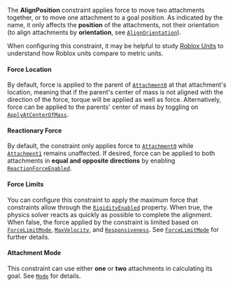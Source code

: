 The **AlignPosition** constraint applies force to move two attachments
together, or to move one attachment to a goal position. As indicated by the
name, it only affects the **position** of the attachments, not their
orientation (to align attachments by **orientation**, see
[`AlignOrientation`](https://create.roblox.com/docs/reference/engine/classes/AlignOrientation)).

When configuring this constraint, it may be helpful to study
[Roblox Units](https://create.roblox.com/docs/physics/units) to understand how Roblox units
compare to metric units.
#### Force Location

By default, force is applied to the parent of
[`Attachment0`](https://create.roblox.com/docs/reference/engine/classes/Constraint#Attachment0) at that attachment's location,
meaning that if the parent's center of mass is not aligned with the direction
of the force, torque will be applied as well as force. Alternatively, force
can be applied to the parents' center of mass by toggling on
[`ApplyAtCenterOfMass`](https://create.roblox.com/docs/reference/engine/classes/AlignPosition#ApplyAtCenterOfMass).
#### Reactionary Force

By default, the constraint only applies force to
[`Attachment0`](https://create.roblox.com/docs/reference/engine/classes/Constraint#Attachment0) while
[`Attachment1`](https://create.roblox.com/docs/reference/engine/classes/Constraint#Attachment1) remains unaffected. If desired,
force can be applied to both attachments in **equal and opposite directions**
by enabling [`ReactionForceEnabled`](https://create.roblox.com/docs/reference/engine/classes/AlignPosition#ReactionForceEnabled).
#### Force Limits

You can configure this constraint to apply the maximum force that constraints
allow through the [`RigidityEnabled`](https://create.roblox.com/docs/reference/engine/classes/AlignPosition#RigidityEnabled)
property. When true, the physics solver reacts as quickly as possible to
complete the alignment. When false, the force applied by the constraint is
limited based on [`ForceLimitMode`](https://create.roblox.com/docs/reference/engine/classes/AlignPosition#ForceLimitMode),
[`MaxVelocity`](https://create.roblox.com/docs/reference/engine/classes/AlignPosition#MaxVelocity), and
[`Responsiveness`](https://create.roblox.com/docs/reference/engine/classes/AlignPosition#Responsiveness). See
[`ForceLimitMode`](https://create.roblox.com/docs/reference/engine/classes/AlignPosition#ForceLimitMode) for further details.
#### Attachment Mode

This constraint can use either **one** or **two** attachments in calculating
its goal. See [`Mode`](https://create.roblox.com/docs/reference/engine/classes/AlignPosition#Mode) for details.